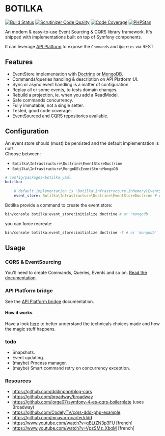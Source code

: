 # BOTILKA

[![Build Status](https://travis-ci.org/botilka/botilka.svg?branch=master)](https://travis-ci.org/botilka/botilka)
[![Scrutinizer Code Quality](https://scrutinizer-ci.com/g/botilka/botilka/badges/quality-score.png?b=master)](https://scrutinizer-ci.com/g/botilka/botilka/?branch=master)
[![Code Coverage](https://scrutinizer-ci.com/g/botilka/botilka/badges/coverage.png?b=master)](https://scrutinizer-ci.com/g/botilka/botilka/?branch=master)
[![PHPStan](https://img.shields.io/badge/PHPStan-enabled-brightgreen.svg?style=flat)](https://github.com/phpstan/phpstan)

An modern & easy-to-use Event Sourcing & CQRS library framework. It's shipped with implementations built on top of Symfony components.

It can leverage [API Platform](https://api-platform.com) to expose the `Commands` and `Queries` via REST.

## Features

- EventStore implementation with [Doctrine](https://www.doctrine-project.org/) or [MongoDB](https://www.mongodb.com).
- Commands/queries handling & description on API Platform UI.
- Sync or async event handling is a matter of configuration.
- Replay all or some events, to tests domain changes.
- Rebuild a projection, ie. when you add a ReadModel.
- Safe commands concurrency.
- Fully immutable, not a single setter.
- Tested, good code coverage. 
- EventSourced and CQRS repositories available.

## Configuration

An event store should (must) be persisted and the default implementation is not! \
Choose between:
 - `Botilka\Infrastructure\Doctrine\EventStoreDoctrine`
 - `Botilka\Infrastructure\MongoDB\EventStoreMongoDB`
 
```yaml
# config/packages/botilka.yaml
botilka:
    
    # default implementation is 'Botilka\Infrastructure\InMemory\EventStoreInMemory', not persisted!!
    event_store: Botilka\Infrastructure\Doctrine\EventStoreDoctrine # or 'Botilka\Infrastructure\MongoDB\EventStoreMongoDB'
```

Botilka provide a command to create the event store:

```sh
bin/console botilka:event_store:initialize doctrine # or 'mongodb'
```
you can force recreate:
```sh
bin/console botilka:event_store:initialize doctrine -f # or 'mongodb'
```

## Usage

### CQRS & EventSourcing

You'll need to create Commands, Queries, Events and so on. [Read the documentation](/documentation/cqrs.md).

### API Platform bridge
See the [API Platform bridge](/documentation/api_platform_bridge.md) documentation.

#### How it works

Have a look [here](/documentation/internals.md) to better understand the technicals choices made and how the magic stuff happens.

### todo

- Snapshots.
- Event updating.
- (maybe) Process manager.
- (maybe) Smart command retry on concurrency exception.


### Resources

- https://github.com/dddinphp/blog-cqrs
- https://github.com/broadway/broadway
- https://github.com/jorge07/symfony-4-es-cqrs-boilerplate (uses Broadway)
- https://github.com/CodelyTV/cqrs-ddd-php-example
- https://github.com/mnavarrocarter/ddd
- https://www.youtube.com/watch?v=qBLtZN3p3FU \[french\]
- https://www.youtube.com/watch?v=VpzSMz_XbqM \[french\]
